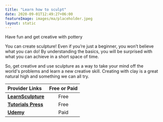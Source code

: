 ```yaml
---
title: "Learn how to sculpt"
date: 2020-09-01T12:49:27+06:00
featureImage: images/ma/placeholder.jpeg
layout: static
---
```


Have fun and get creative with pottery

You can create sculpture! Even if you’re just a beginner, you won’t believe what you can do! By understanding the basics, you will be surprised with what you can achieve in a short space of time.

So, get creative and use sculpture as a way to take your mind off the world's problems and learn a new creative skill. Creating with clay is a great natural high and something we can all try.

| Provider Links      | Free or Paid  |  
| :-----------          | :--------------:      |  
| [**LearnSculpture**](https://learnsculpture.org/) | Free | 
| [**Tutorials Press**](https://tutorialspress.com/useful-sculpting-tutorials/) | Free | 
| [**Udemy**](https://www.udemy.com/course/easily-learn-sculpture-and-modeling-in-clay/) | Paid | 
  

<br/><br/>






